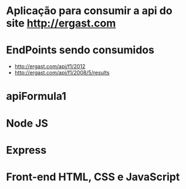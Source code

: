 # Aplicação para consumir a api do site http://ergast.com
# EndPoints sendo consumidos
* http://ergast.com/api/f1/2012
* http://ergast.com/api/f1/2008/5/results
	
# apiFormula1
# Node JS
# Express
# Front-end HTML, CSS e JavaScript
